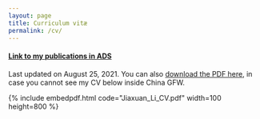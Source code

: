 ```yaml
---
layout: page
title: Curriculum vitæ
permalink: /cv/
---
```

#### [Link to my publications in ADS](https://ui.adsabs.harvard.edu/public-libraries/hymVHtQ2TveZ5t3VzwQYzg)

Last updated on August 25, 2021. You can also [download the PDF here](https://astrojacobli.github.io/Jiaxuan_Li_CV.pdf), in case you cannot see my CV below inside China GFW.

{% include embedpdf.html code="Jiaxuan_Li_CV.pdf" width=100 height=800 %}


